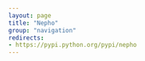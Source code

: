 ```yaml
---
layout: page
title: "Nepho"
group: "navigation"
redirects:
- https://pypi.python.org/pypi/nepho
---
```

